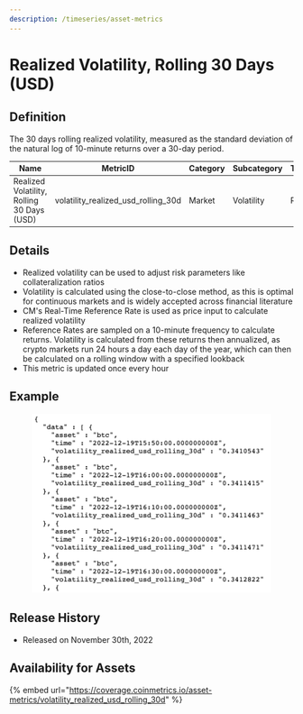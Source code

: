 ```yaml
---
description: /timeseries/asset-metrics
---
```


# Realized Volatility, Rolling 30 Days (USD)

## Definition

The 30 days rolling realized volatility, measured as the standard deviation of the natural log of 10-minute returns over a 30-day period.

| Name                                       | MetricID                                | Category | Subcategory | Type  | Unit          | Interval |
| ------------------------------------------ | --------------------------------------- | -------- | ----------- | ----- | ------------- | -------- |
| Realized Volatility, Rolling 30 Days (USD) | volatility\_realized\_usd\_rolling\_30d | Market   | Volatility  | Ratio | Dimensionless | 30 days  |

## Details

* Realized volatility can be used to adjust risk parameters like collateralization ratios
* Volatility is calculated using the close-to-close method, as this is optimal for continuous markets and is widely accepted across financial literature
* CM's Real-Time Reference Rate is used as price input to calculate realized volatility
* Reference Rates are sampled on a 10-minute frequency to calculate returns. Volatility is calculated from these returns then annualized, as crypto markets run 24 hours a day each day of the year, which can then be calculated on a rolling window with a specified lookback
* This metric is updated once every hour

## Example

<figure><img src="../../.gitbook/assets/Screen Shot 2022-12-20 at 12.22.56 AM.png" alt=""><figcaption></figcaption></figure>

## Release History

* Released on November 30th, 2022

## Availability for Assets

{% embed url="https://coverage.coinmetrics.io/asset-metrics/volatility_realized_usd_rolling_30d" %}
